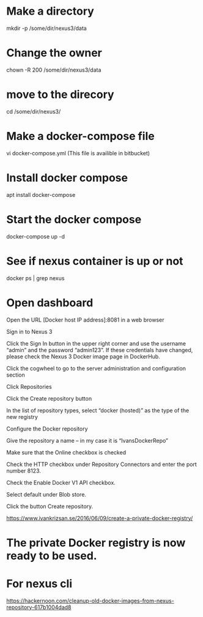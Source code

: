 # Make a directory
mkdir -p /some/dir/nexus3/data

# Change the owner
chown -R 200 /some/dir/nexus3/data

# move to the direcory
cd /some/dir/nexus3/

# Make a docker-compose file
vi docker-compose.yml
(This file is availible in bitbucket)

# Install docker compose
apt install docker-compose

# Start the docker compose
docker-compose up -d

# See if nexus container is up or not
docker ps | grep nexus

# Open dashboard

Open the URL [Docker host IP address]:8081 in a web browser

Sign in to Nexus 3

Click the Sign In button in the upper right corner and use the username “admin” and the password “admin123”. If these credentials have changed, please check the Nexus 3 Docker image page in DockerHub.

Click the cogwheel to go to the server administration and configuration section

Click Repositories

Click the Create repository button

In the list of repository types, select “docker (hosted)” as the type of the new registry

Configure the Docker repository

Give the repository a name – in my case it is “IvansDockerRepo”

Make sure that the Online checkbox is checked

Check the HTTP checkbox under Repository Connectors and enter the port number 8123.

Check the Enable Docker V1 API checkbox.

Select default under Blob store.

Click the button Create repository.

<https://www.ivankrizsan.se/2016/06/09/create-a-private-docker-registry/>

# The private Docker registry is now ready to be used.


# For nexus cli

https://hackernoon.com/cleanup-old-docker-images-from-nexus-repository-617b1004dad8


